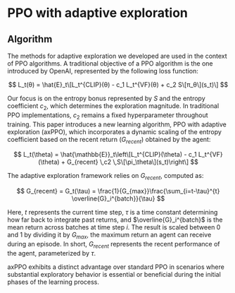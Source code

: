 # PPO with adaptive exploration

## Algorithm
The methods for adaptive exploration we developed are used in the context of PPO algorithms. A traditional objective of a PPO algorithm is the one introduced by 
OpenAI, represented by the following loss function:

$$
L_t(θ) = \hat{E}_t\[L_t^{CLIP}(θ) - c_1 L_t^{VF}(θ) + c_2 S\[π_θ\](s_t)\]
$$

Our focus is on the entropy bonus represented by $S$ and the entropy coefficient $c_2$, which determines the exploration magnitude. In traditional PPO implementations, $c_2$ remains a fixed hyperparameter throughout training. This paper introduces a new learning algorithm, PPO with adaptive exploration (axPPO), which incorporates a dynamic scaling of the entropy coefficient based on the recent return ($G_{recent}$) obtained by the agent:

$$
L_t(\theta) = \hat{\mathbb{E}}_t\left\[L_t^{CLIP}(\theta) - c_1 L_t^{VF}(\theta) + G_{recent} \,c2 \,S\[\pi_\theta\](s_t)\right\]
$$

The adaptive exploration framework relies on $G_{recent}$, computed as:

$$
G_{recent} = G_t(\tau) = \frac{1}{G_{max}}\frac{\sum_{i=t-\tau}^{t} \overline{G}_i^{batch}}{\tau}
$$

Here, $t$ represents the current time step, $\tau$ is a time constant determining how far back to integrate past returns, and $\overline{G}_i^{batch}$ is the mean return across batches at time step $i$. The result is scaled between 0 and 1 by dividing it by $G_{max}$, the maximum return an agent can receive during an episode. In short, $G_{recent}$ represents the recent performance of the agent, parameterized by $\tau$.


axPPO exhibits a distinct advantage over standard PPO in scenarios where substantial exploratory behavior is essential or beneficial during the initial phases of the learning process.
